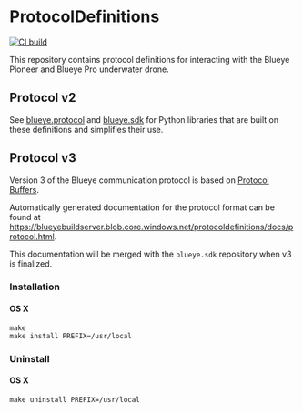 # ProtocolDefinitions

[![CI build](https://github.com/BluEye-Robotics/ProtocolDefinitions/actions/workflows/ci-build.yaml/badge.svg)](https://github.com/BluEye-Robotics/ProtocolDefinitions/actions/workflows/ci-build.yaml)

This repository contains protocol definitions for interacting with the Blueye Pioneer and Blueye Pro underwater drone.

## Protocol v2
See [blueye.protocol](https://github.com/BluEye-Robotics/blueye.protocol) and
[blueye.sdk](https://github.com/BluEye-Robotics/blueye.sdk) for Python libraries that
are built on these definitions and simplifies their use.

## Protocol v3
Version 3 of the Blueye communication protocol is based on [Protocol Buffers](https://developers.google.com/protocol-buffers).

Automatically generated documentation for the protocol format can be found at https://blueyebuildserver.blob.core.windows.net/protocoldefinitions/docs/protocol.html.

This documentation will be merged with the `blueye.sdk` repository when v3 is finalized.

### Installation
#### OS X
```
make
make install PREFIX=/usr/local
```

### Uninstall
#### OS X
```
make uninstall PREFIX=/usr/local
```
